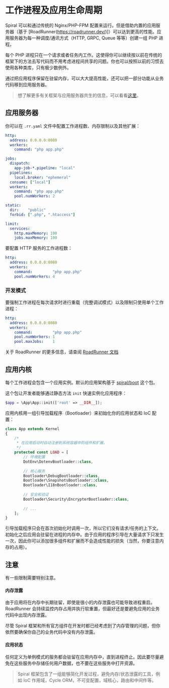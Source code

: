 # 工作进程及应用生命周期
Spiral 可以和通过传统的 Nginx/PHP-FPM 配置来运行。但是借助内置的应用服务器（基于 [RoadRunner(https://roadrunner.dev/)]）可以达到更高的性能。应用服务器为每一种调度/通讯方式（HTTP, GRPC, Queue 等等）创建一组 PHP 进程。

每个 PHP 进程只在一个请求或者任务内工作。这使得你可以继续按以前在传统的框架下的方法去写代码而不用考虑进程间共享的问题。你也可以按照以前的习惯去使用各种类库，只有极少数例外。

通过把应用程序保留在驻留内存，可以大大提高性能，还可以把一部分功能从业务代码移到应用服务器。

> 想了解更多有关框架与应用服务器共生的信息，可以看看[这里](/framework/design.md)。

## 应用服务器
你可以在 `.rr.yaml` 文件中配置工作进程数、内存限制以及其他扩展：

```yaml
http:
  address: 0.0.0.0:8080
  workers:
    command: "php app.php"

jobs:
  dispatch:
    app-job-*.pipeline: "local"
  pipelines:
    local.broker: "ephemeral"
  consume: ["local"]
  workers:
    command: "php app.php"
    pool.numWorkers: 2

static:
  dir:    "public"
  forbid: [".php", ".htaccess"]

limit:
  services:
    http.maxMemory: 100
    jobs.maxMemory: 100
```

要配置 HTTP 服务的工作进程数：

```yaml
http:
  address: 0.0.0.0:8080
  workers:
    command:         "php app.php"
    pool.numWorkers: 4
```

### 开发模式
要强制工作进程在每次请求时进行重载（完整调试模式）以及限制只使用单个工作进程：

```yaml
http:
  address: 0.0.0.0:8080
  workers:
    command:         "php app.php"
    pool.numWorkers: 1
    pool.maxJobs:    1
```

关于 RoadRunner 的更多信息，请查阅 [RoadRunner 文档](https://roadrunner.dev/docs)

## 应用内核
每个工作进程会包含一个应用实例。默认的应用架构基于 [spiral/boot](https://github.com/spiral/boot) 这个包。

这个包让开发者能够通过静态方法 `init` 快速实例化应用程序：

```php
$app = \App\App::init(['root' => __DIR__]);
```

应用内核用一组引导加载程序（Bootloader）来初始化你的应用状态和 IoC 配置：

```php
class App extends Kernel
{
    /*
     * 在应用启动时自动注册到系统容器中的组件和扩展。
     */
    protected const LOAD = [
        // 环境配置
        DotEnv\DotenvBootloader::class,
        
        // 核心服务
        Bootloader\DebugBootloader::class,
        Bootloader\SnapshotsBootloader::class,
        Bootloader\I18nBootloader::class,
        
        // 安全和验证
        Bootloader\Security\EncrypterBootloader::class,
        
        // ...
    ];
}
```

引导加载程序只会在首次初始化时调用一次，所以它们没有请求/任务的上下文。初始化之后应用会驻留在进程的内存中。由于应用的程序引导在大量请求下只发生一次，因此你可以添加很多组件和扩展而不会造成性能的损失（当然，你要注意内存的占用）。

## 注意
有一些限制需要特别注意。

#### 内存泄露
由于应用将在内存中长期驻留，即使是很小的内存泄露也可能导致进程重启。RoadRunner 会持续监控内存占用并执行软重置，但最好还是要避免应用的业务代码中出现内存泄露。

尽管 Spiral 框架和所有官方组件在开发时都已经考虑到了内存管理的问题，但你依然要确保你自己的业务代码中没有内存泄露。


#### 应用状态
任何定义为单例模式的服务都会驻留在应用内存中，直到进程终止。因此要尽量避免在这些服务中存储任何用户数据，也不要在这些服务中打开资源。

> Spiral 框架包含了一组能够简化开发过程，避免内存/状态泄露的工具，例如 IoC 作用域，Cycle ORM，不可变配置，域核心，路由和中间件等。
